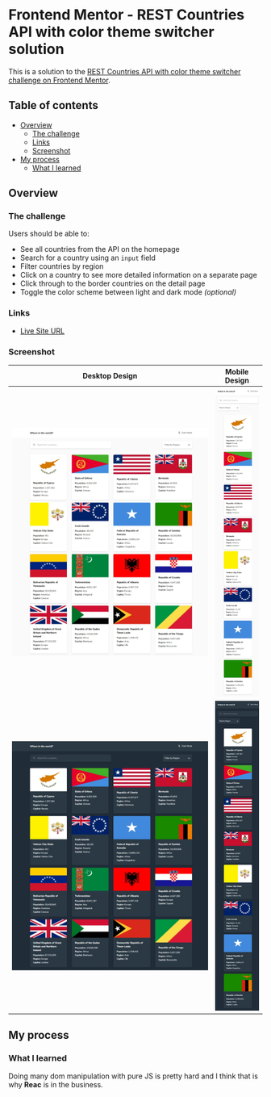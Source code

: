 # Frontend Mentor - REST Countries API with color theme switcher solution

This is a solution to the [REST Countries API with color theme switcher challenge on Frontend Mentor](https://www.frontendmentor.io/challenges/rest-countries-api-with-color-theme-switcher-5cacc469fec04111f7b848ca).

## Table of contents

- [Overview](#overview)
  - [The challenge](#the-challenge)
  - [Links](#links)
  - [Screenshot](#screenshot)
- [My process](#my-process)
  - [What I learned](#what-i-learned)

## Overview

### The challenge

Users should be able to:

- See all countries from the API on the homepage
- Search for a country using an `input` field
- Filter countries by region
- Click on a country to see more detailed information on a separate page
- Click through to the border countries on the detail page
- Toggle the color scheme between light and dark mode *(optional)*

### Links

- [Live Site URL](https://xdv99.github.io/rest-countries-api-with-color-theme-switcher-master/)

### Screenshot
|       Desktop Design        |       Mobile Design        |
| ------------- | ------------- |
 ![Image 1](./screenshots/desktop-light.jpeg) | ![Image 2](./screenshots/mobile-light.jpeg) |
| ![Image 1](./screenshots/desktop-dark.jpeg) | ![Image 2](./screenshots/mobile-dark.jpeg) |


## My process

### What I learned

Doing many dom manipulation with pure JS is pretty hard and I think that is why **Reac** is in the business.

